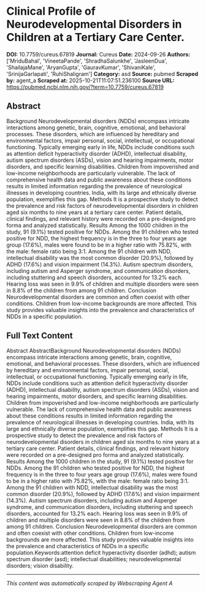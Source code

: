 # Clinical Profile of Neurodevelopmental Disorders in Children at a Tertiary Care Center.

**DOI:** 10.7759/cureus.67819
**Journal:** Cureus
**Date:** 2024-09-26
**Authors:** ['MriduBahal', 'VineetaPande', 'ShradhaSalunkhe', 'JasleenDua', 'ShailajaMane', 'AryanGupta', 'GauravKumar', 'ShivaniKale', 'SrinijaGarlapati', 'RuhiShaligram']
**Category:** asd
**Source:** pubmed
**Scraped by:** agent_a
**Scraped at:** 2025-10-21T11:07:51.236100
**Source URL:** https://pubmed.ncbi.nlm.nih.gov/?term=10.7759/cureus.67819

## Abstract

Background Neurodevelopmental disorders (NDDs) encompass intricate interactions among genetic, brain, cognitive, emotional, and behavioral processes. These disorders, which are influenced by hereditary and environmental factors, impair personal, social, intellectual, or occupational functioning. Typically emerging early in life, NDDs include conditions such as attention deficit hyperactivity disorder (ADHD), intellectual disability, autism spectrum disorders (ASDs), vision and hearing impairments, motor disorders, and specific learning disabilities. Children from impoverished and low-income neighborhoods are particularly vulnerable. The lack of comprehensive health data and public awareness about these conditions results in limited information regarding the prevalence of neurological illnesses in developing countries. India, with its large and ethnically diverse population, exemplifies this gap. Methods It is a prospective study to detect the prevalence and risk factors of neurodevelopmental disorders in children aged six months to nine years at a tertiary care center. Patient details, clinical findings, and relevant history were recorded on a pre-designed pro forma and analyzed statistically. Results Among the 1000 children in the study, 91 (9.1%) tested positive for NDDs. Among the 91 children who tested positive for NDD, the highest frequency is in the three to four years age group (17.6%), males were found to be in a higher ratio with 75.82%, with the male: female ratio being 3:1. Among the 91 children with NDD, intellectual disability was the most common disorder (20.9%), followed by ADHD (17.6%) and vision impairment (14.3%). Autism spectrum disorders, including autism and Asperger syndrome, and communication disorders, including stuttering and speech disorders, accounted for 13.2% each. Hearing loss was seen in 9.9% of children and multiple disorders were seen in 8.8% of the children from among 91 children. Conclusion Neurodevelopmental disorders are common and often coexist with other conditions. Children from low-income backgrounds are more affected. This study provides valuable insights into the prevalence and characteristics of NDDs in a specific population.

## Full Text Content

Abstract AbstractBackground Neurodevelopmental disorders (NDDs) encompass intricate interactions among genetic, brain, cognitive, emotional, and behavioral processes. These disorders, which are influenced by hereditary and environmental factors, impair personal, social, intellectual, or occupational functioning. Typically emerging early in life, NDDs include conditions such as attention deficit hyperactivity disorder (ADHD), intellectual disability, autism spectrum disorders (ASDs), vision and hearing impairments, motor disorders, and specific learning disabilities. Children from impoverished and low-income neighborhoods are particularly vulnerable. The lack of comprehensive health data and public awareness about these conditions results in limited information regarding the prevalence of neurological illnesses in developing countries. India, with its large and ethnically diverse population, exemplifies this gap. Methods It is a prospective study to detect the prevalence and risk factors of neurodevelopmental disorders in children aged six months to nine years at a tertiary care center. Patient details, clinical findings, and relevant history were recorded on a pre-designed pro forma and analyzed statistically. Results Among the 1000 children in the study, 91 (9.1%) tested positive for NDDs. Among the 91 children who tested positive for NDD, the highest frequency is in the three to four years age group (17.6%), males were found to be in a higher ratio with 75.82%, with the male: female ratio being 3:1. Among the 91 children with NDD, intellectual disability was the most common disorder (20.9%), followed by ADHD (17.6%) and vision impairment (14.3%). Autism spectrum disorders, including autism and Asperger syndrome, and communication disorders, including stuttering and speech disorders, accounted for 13.2% each. Hearing loss was seen in 9.9% of children and multiple disorders were seen in 8.8% of the children from among 91 children. Conclusion Neurodevelopmental disorders are common and often coexist with other conditions. Children from low-income backgrounds are more affected. This study provides valuable insights into the prevalence and characteristics of NDDs in a specific population.Keywords:attention deficit hyperactivity disorder (adhd); autism spectrum disorder (asd); intellectual disabilities; neurodevelopmental disorders; vision disability.

---
*This content was automatically scraped by Webscraping Agent A*
